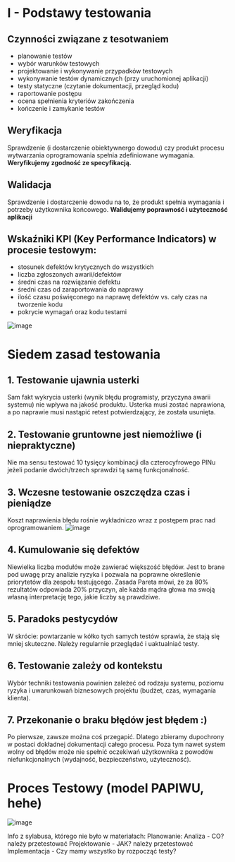# I - Podstawy testowania

## Czynności związane z tesotwaniem

- planowanie testów
- wybór warunków testowych
- projektowanie i wykonywanie przypadków testowych
- wykonywanie testów dynamicznych (przy uruchomionej aplikacji)
- testy statyczne (czytanie dokumentacji, przegląd kodu)
- raportowanie postępu
- ocena spełnienia kryteriów zakończenia
- kończenie i zamykanie testów

## Weryfikacja

Sprawdzenie (i dostarczenie obiektywnergo dowodu) czy produkt procesu wytwarzania oprogramowania spełnia zdefiniowane wymagania.
**Weryfikujemy zgodność ze specyfikacją.**

## Walidacja

Sprawdzenie i dostarczenie dowodu na to, że produkt spełnia wymagania i potrzeby użytkownika końcowego.
**Walidujemy poprawność i użyteczność aplikacji**

## Wskaźniki KPI (Key Performance Indicators) w procesie testowym:

- stosunek defektów krytycznych do wszystkich
- liczba zgłoszonych awarii/defektów
- średni czas na rozwiązanie defektu
- średni czas od zaraportowania do naprawy
- ilość czasu poświęconego na naprawę defektów vs. cały czas na tworzenie kodu
- pokrycie wymagań oraz kodu testami

![image](https://iili.io/4TJWUQ.jpg)

# Siedem zasad testowania

## 1. Testowanie ujawnia usterki

Sam fakt wykrycia usterki (wynik błędu programisty, przyczyna awarii systemu) nie wpływa na jakość produktu. Usterka musi zostać naprawiona, a po naprawie musi nastąpić retest potwierdzający, że została usunięta.

## 2. Testowanie gruntowne jest niemożliwe (i niepraktyczne)

Nie ma sensu testować 10 tysięcy kombinacji dla czterocyfrowego PINu jeżeli podanie dwóch/trzech sprawdzi tą samą funkcjonalność.

## 3. Wczesne testowanie oszczędza czas i pieniądze

Koszt naprawienia błędu rośnie wykładniczo wraz z postępem prac nad oprogramowaniem.
![image](https://iili.io/screenshot-11.4T23yN)

## 4. Kumulowanie się defektów

Niewielka liczba modułów może zawierać większość błędów. Jest to brane pod uwagę przy analizie ryzyka i pozwala na poprawne określenie priorytetów dla zespołu testującego. Zasada Pareta mówi, że za 80% rezultatów odpowiada 20% przyczyn, ale każda mądra głowa ma swoją własną interpretację tego, jakie liczby są prawdziwe.

## 5. Paradoks pestycydów

W skrócie: powtarzanie w kółko tych samych testów sprawia, że stają się mniej skuteczne. Należy regularnie przeglądać i uaktualniać testy.

## 6. Testowanie zależy od kontekstu

Wybór techniki testowania powinien zależeć od rodzaju systemu, poziomu ryzyka i uwarunkowań biznesowych projektu (budżet, czas, wymagania klienta).

## 7. Przekonanie o braku błędów jest błędem :)

Po pierwsze, zawsze można coś przegapić. Dlatego zbieramy dupochrony w postaci dokładnej dokumentacji całego procesu. Poza tym nawet system wolny od błędów może nie spełnić oczekiwań użytkownika z powodów niefunkcjonalnych (wydajność, bezpieczeństwo, użyteczność). 

# Proces Testowy (model PAPIWU, hehe)

![image](https://iili.io/4TJCNt.jpg)

Info z sylabusa, którego nie było w materiałach:
Planowanie: Analiza - CO? należy przetestować
Projektowanie - JAK? należy przetestować
Implementacja - Czy mamy wszystko by rozpocząć testy?
